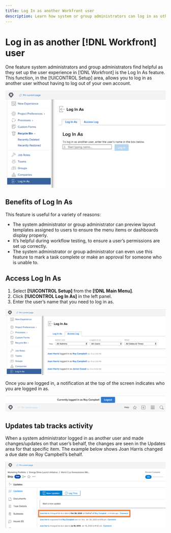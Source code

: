 ```yaml
---
title: Log In as another Workfront user
description: Learn how system or group administrators can log in as other Adobe Workfront users to test system settings, layout templates, reports, etc.
---
```


# Log in as another [!DNL Workfront] user

One feature system administrators and group administrators find helpful as they set up the user experience in [!DNL Workfront] is the Log In As feature. This function, in the [!UICONTROL Setup] area, allows you to log in as another user without having to log out of your own account.

![[!UICONTROL Log In As] page in [!UICONTROL Setup] area](assets/admin-fund-log-in-as-1.png)

## Benefits of Log In As

This feature is useful for a variety of reasons:

* The system administrator or group administrator can preview layout templates assigned to users to ensure the menu items or dashboards display properly.
* It’s helpful during workflow testing, to ensure a user’s permissions are set up correctly.
* The system administrator or group administrator can even use this feature to mark a task complete or make an approval for someone who is unable to.

## Access Log In As

1. Select **[!UICONTROL Setup]** from the **[!DNL Main Menu]**.
1. Click **[!UICONTROL Log In As]** in the left panel.
1. Enter the user’s name that you need to log in as.

![[!UICONTROL Access Log] tab on [!UICONTROL Log In As] page](assets/admin-fund-log-in-as-3.png)

Once you are logged in, a notification at the top of the screen indicates who you are logged in as.

![[!UICONTROL Currently logged in as] message at top of [!DNL Workfront] window](assets/admin-fund-log-in-as-2.png)

## Updates tab tracks activity

When a system administrator logged in as another user and made changes/updates on that user’s behalf, the changes are seen in the Updates area for that specific item. The example below shows Joan Harris changed a due date on Roy Campbell’s behalf.

![[!UICONTROL Updates] section](assets/admin-fund-log-in-as-4.png)

